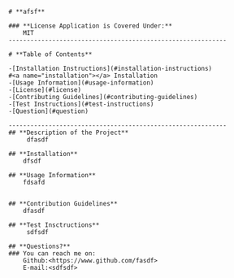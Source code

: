 
        # **afsf**
        
        ### **License Application is Covered Under:**
            MIT 
        ------------------------------------------------------------
        
        # **Table of Contents**
        
        -[Installation Instructions](#installation-instructions)
        #<a name="installation"></a> Installation
        -[Usage Information](#usage-information)
        -[License](#license)
        -[Contributing Guidelines](#contributing-guidelines)
        -[Test Instructions](#test-instructions)
        -[Question](#question)
        
        ------------------------------------------------------------
        ## **Description of the Project**
             dfasdf

        ## **Installation**
            dfsdf

        ## **Usage Information**
            fdsafd


        ## **Contribution Guidelines**
            dfasdf

        ## **Test Insctructions**
             sdfsdf

        ## **Questions?**
        ### You can reach me on:
            Github:<https://www.github.com/fasdf>
            E-mail:<sdfsdf>
        